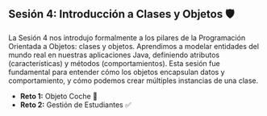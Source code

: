 ## Sesión 4: Introducción a Clases y Objetos 🛡️

La Sesión 4 nos introdujo formalmente a los pilares de la Programación Orientada a Objetos: clases y objetos. Aprendimos a modelar entidades del mundo real en nuestras aplicaciones Java, definiendo atributos (características) y métodos (comportamientos). Esta sesión fue fundamental para entender cómo los objetos encapsulan datos y comportamiento, y cómo podemos crear múltiples instancias de una clase.

- **Reto 1:** Objeto Coche 🔑  
- **Reto 2:** Gestión de Estudiantes ✅
